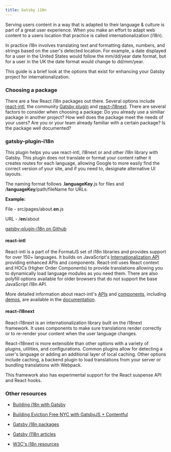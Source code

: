 ```yaml
---
title: Gatsby i18n
---
```

Serving users content in a way that is adapted to their language & culture is part of a great user experience. When you make an effort to adapt web content to a users location that practice is called internationalization (i18n).

In practice i18n involves translating text and formatting dates, numbers, and strings based on the user's detected location. For example, a date displayed for a user in the United States would follow the mm/dd/year date format, but for a user in the UK the date format would change to dd/mm/year.

This guide is a brief look at the options that exist for enhancing your Gatsby project for internationalization.

### Choosing a package
There are a few React i18n packages out there. Several options include [react-intl](https://github.com/yahoo/react-intl), the community [Gatsby plugin](https://www.npmjs.com/package/gatsby-plugin-i18n) and [react-i18next](https://github.com/i18next/react-i18next/). There are several factors to consider when choosing a package: Do you already use a similiar package in another project? How well does the package meet the needs of your users? Are you or your team already familiar with a certain package? Is the package well documented? 


### gatsby-plugin-i18n
This plugin helps you use react-intl, i18next or and other i18n library with Gatsby. This plugin does not translate or format your content rather it creates routes for each language, allowing Google to more easily find the correct version of your site, and if you need to, designate alternative UI layouts.


The naming format follows .**languageKey**.js for files and /**languageKey**/path/fileName for URLs. 

**Example:**

File - src/pages/about.**en**.js 

URL - /**en**/about

[gatsby-plugin-i18n on Github](https://github.com/angeloocana/gatsby-plugin-i18n)

#### react-intl
React-intl is a part of the FormatJS set of i18n libraries and provides support for over 150+ languages. It builds on JavaScript's [Internationalization API](https://developer.mozilla.org/en-US/docs/Web/JavaScript/Reference/Global_Objects/Intl) providing enhanced APIs and components. React-intl uses React context and HOCs (Higher Order Components) to provide translations allowing you to dynamically load language modules as you need them. There are also polyfill options available for older browsers that do not support the base JavaScript i18n API.

More detailed information about react-intl's [APIs](https://github.com/yahoo/react-intl/wiki/API) and [components](https://github.com/yahoo/react-intl/wiki/Components), including [demos](https://github.com/yahoo/react-intl/tree/master/examples), are available in the [documentation](https://github.com/yahoo/react-intl/wiki).

#### react-i18next
React-i18next is an internationalization library built on the i18next framework. It uses components to make sure translations render correctly or to re-render your content when the user language changes.

React-i18next is more extensible than other options with a variety of plugins, utilities, and configurations. Common plugins allow for detecting a user's language or adding an additional layer of local caching. Other options include caching, a backend plugin to load translations from your server or bundling translations with Webpack.

This framework also has experimental support for the  React suspense API and React hooks.

### Other resources
* [Building i18n with Gatsby](https://www.gatsbyjs.org/blog/2017-10-17-building-i18n-with-gatsby/)

* [Building Eviction Free NYC with GatsbyJS + Contentful](https://www.gatsbyjs.org/blog/2018-04-27-building-eviction-free-nyc-with-gatsbyjs-and-contentful/)

* [Gatsby i18n packages](https://www.gatsbyjs.org/packages/gatsby-plugin-i18n/?=i18)

* [Gatsby i118n articles](https://www.gatsbyjs.org/blog/tags/i-18-n/)
* [W3C's i18n resources](http://w3c.github.io/i18n-drafts/getting-started/contentdev.en#reference)
